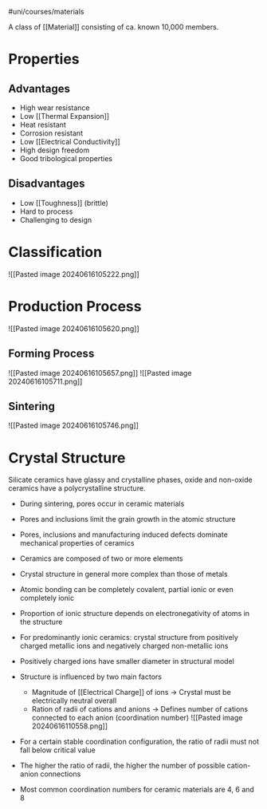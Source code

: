 #uni/courses/materials 

A class of [[Material]] consisting of ca. known 10,000 members.

# Properties

## Advantages

- High wear resistance
- Low [[Thermal Expansion]]
- Heat resistant
- Corrosion resistant
- Low [[Electrical Conductivity]]
- High design freedom
- Good tribological properties

## Disadvantages

- Low [[Toughness]] (brittle)
- Hard to process
- Challenging to design

# Classification

![[Pasted image 20240616105222.png]]

# Production Process

![[Pasted image 20240616105620.png]]

## Forming Process

![[Pasted image 20240616105657.png]]
![[Pasted image 20240616105711.png]]

## Sintering

![[Pasted image 20240616105746.png]]

# Crystal Structure

Silicate ceramics have glassy and crystalline phases, oxide and non-oxide ceramics have a polycrystalline structure.

- During sintering, pores occur in ceramic materials
- Pores and inclusions limit the grain growth in the atomic structure
- Pores, inclusions and manufacturing induced defects dominate mechanical properties of ceramics
- Ceramics are composed of two or more elements
- Crystal structure in general more complex than those of metals
- Atomic bonding can be completely covalent, partial ionic or even completely ionic
- Proportion of ionic structure depends on electronegativity of atoms in the structure
- For predominantly ionic ceramics: crystal structure from positively charged metallic ions and negatively charged non-metallic ions
- Positively charged ions have smaller diameter in structural model
- Structure is influenced by two main factors
	- Magnitude of [[Electrical Charge]] of ions -> Crystal must be electrically neutral overall
	- Ration of radii of cations and anions -> Defines number of cations connected to each anion (coordination number)
![[Pasted image 20240616110558.png]]

- For a certain stable coordination configuration, the ratio of radii must not fall below critical value
- The higher the ratio of radii, the higher the number of possible cation-anion connections
- Most common coordination numbers for ceramic materials are 4, 6 and 8